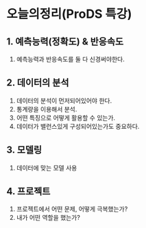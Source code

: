 # 오늘의정리(ProDS 특강)
## 1. 예측능력(정확도) & 반응속도
1. 예측능력과 반응속도를 둘 다 신경써야한다.

## 2. 데이터의 분석
1. 데이터의 분석이 먼저되어있어야 한다.
2. 통계량을 이용해서 분석. 
3. 어떤 특징으로 어떻게 활용할 수 있는가.
4. 데이터가 밸런스있게 구성되어있는가도 중요하다.

## 3. 모델링
1. 데이터에 맞는 모델 사용

## 4. 프로젝트
1. 프로젝트에서 어떤 문제, 어떻게 극복했는가?
2. 내가 어떤 역할을 했는가?

